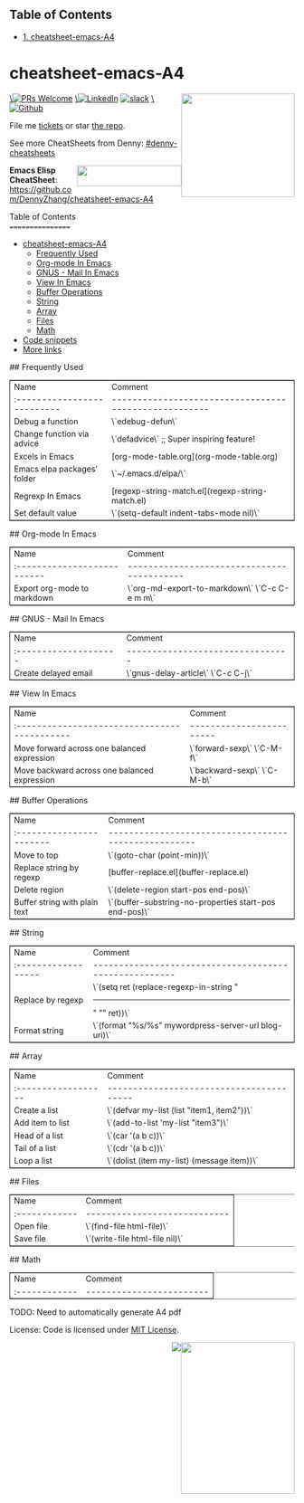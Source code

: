 <div id="table-of-contents">
<h2>Table of Contents</h2>
<div id="text-table-of-contents">
<ul>
<li><a href="#sec-1">1. cheatsheet-emacs-A4</a></li>
</ul>
</div>
</div>

# cheatsheet-emacs-A4<a id="sec-1" name="sec-1"></a>


<a href="<https://github.com/DennyZhang?tab=followers>"><img align="right" width="200" height="183" src="![img](//raw.githubusercontent.com/USDevOps/mywechat-slack-group/master/images/fork_github.png)" /></a>  

[\\![PRs Welcome](![img](//img.shields.io/badge/PRs-welcome-brightgreen.svg))](<http://makeapullrequest.com>) [\\![LinkedIn](![img](//raw.githubusercontent.com/USDevOps/mywechat-slack-group/master/images/linkedin_icon.png))](<https://www.linkedin.com/in/dennyzhang001>) <a href="<https://www.dennyzhang.com/slack>" target="\_blank" rel="nofollow"><img src="![img](//slack.dennyzhang.com/badge.svg)" alt="slack"/></a> [\\![Github](![img](//raw.githubusercontent.com/USDevOps/mywechat-slack-group/master/images/github.png))](<https://github.com/DennyZhang>)  

File me [tickets](<https://github.com/DennyZhang/cheatsheet-emacs-A4/issues>) or star [the repo](<https://github.com/DennyZhang/cheatsheet-emacs-A4>).  

See more CheatSheets from Denny: [#denny-cheatsheets](<https://github.com/topics/denny-cheatsheets>)  

<a href="<https://www.dennyzhang.com>"><img align="right" width="185" height="37" src="![img](//raw.githubusercontent.com/USDevOps/mywechat-slack-group/master/images/dns_small.png)"></a>  

****Emacs Elisp CheatSheet****: <https://github.com/DennyZhang/cheatsheet-emacs-A4>  

Table of Contents  
`===============`  

-   [cheatsheet-emacs-A4](#cheatsheet-emacs-a4)  
    -   [Frequently Used](#frequently-used)
    -   [Org-mode In Emacs](#org-mode-in-emacs)
    -   [GNUS - Mail In Emacs](#gnus---mail-in-emacs)
    -   [View In Emacs](#view-in-emacs)
    -   [Buffer Operations](#buffer-operations)
    -   [String](#string)
    -   [Array](#array)
    -   [Files](#files)
    -   [Math](#math)
-   [Code snippets](#code-snippets)
-   [More links](#more-links)

\## Frequently Used  

<table border="2" cellspacing="0" cellpadding="6" rules="groups" frame="hsides">


<colgroup>
<col  class="left" />

<col  class="left" />
</colgroup>
<tbody>
<tr>
<td class="left">Name</td>
<td class="left">Comment</td>
</tr>


<tr>
<td class="left">:--------------------------</td>
<td class="left">-----------------------------------------------------</td>
</tr>


<tr>
<td class="left">Debug a function</td>
<td class="left">\`edebug-defun\`</td>
</tr>


<tr>
<td class="left">Change function via advice</td>
<td class="left">\`defadvice\` ;; Super inspiring feature!</td>
</tr>


<tr>
<td class="left">Excels in Emacs</td>
<td class="left">[org-mode-table.org](org-mode-table.org)</td>
</tr>


<tr>
<td class="left">Emacs elpa packages' folder</td>
<td class="left">\`~/.emacs.d/elpa/\`</td>
</tr>


<tr>
<td class="left">Regrexp In Emacs</td>
<td class="left">[regexp-string-match.el](regexp-string-match.el)</td>
</tr>


<tr>
<td class="left">Set default value</td>
<td class="left">\`(setq-default indent-tabs-mode nil)\`</td>
</tr>
</tbody>
</table>

\## Org-mode In Emacs  

<table border="2" cellspacing="0" cellpadding="6" rules="groups" frame="hsides">


<colgroup>
<col  class="left" />

<col  class="left" />
</colgroup>
<tbody>
<tr>
<td class="left">Name</td>
<td class="left">Comment</td>
</tr>


<tr>
<td class="left">:--------------------------</td>
<td class="left">------------------------------------------</td>
</tr>


<tr>
<td class="left">Export org-mode to markdown</td>
<td class="left">\`org-md-export-to-markdown\` \`C-c C-e m m\`</td>
</tr>
</tbody>
</table>

\## GNUS - Mail In Emacs  

<table border="2" cellspacing="0" cellpadding="6" rules="groups" frame="hsides">


<colgroup>
<col  class="left" />

<col  class="left" />
</colgroup>
<tbody>
<tr>
<td class="left">Name</td>
<td class="left">Comment</td>
</tr>


<tr>
<td class="left">:--------------------</td>
<td class="left">--------------------------------</td>
</tr>


<tr>
<td class="left">Create delayed email</td>
<td class="left">\`gnus-delay-article\` \`C-c C-j\`</td>
</tr>
</tbody>
</table>

\## View In Emacs  

<table border="2" cellspacing="0" cellpadding="6" rules="groups" frame="hsides">


<colgroup>
<col  class="left" />

<col  class="left" />
</colgroup>
<tbody>
<tr>
<td class="left">Name</td>
<td class="left">Comment</td>
</tr>


<tr>
<td class="left">:-------------------------------------------</td>
<td class="left">------------------------</td>
</tr>


<tr>
<td class="left">Move forward across one balanced expression</td>
<td class="left">\`forward-sexp\` \`C-M-f\`</td>
</tr>


<tr>
<td class="left">Move backward across one balanced expression</td>
<td class="left">\`backward-sexp\` \`C-M-b\`</td>
</tr>
</tbody>
</table>

\## Buffer Operations  

<table border="2" cellspacing="0" cellpadding="6" rules="groups" frame="hsides">


<colgroup>
<col  class="left" />

<col  class="left" />
</colgroup>
<tbody>
<tr>
<td class="left">Name</td>
<td class="left">Comment</td>
</tr>


<tr>
<td class="left">:-----------------------</td>
<td class="left">----------------------------------------------------</td>
</tr>


<tr>
<td class="left">Move to top</td>
<td class="left">\`(goto-char (point-min))\`</td>
</tr>


<tr>
<td class="left">Replace string by regexp</td>
<td class="left">[buffer-replace.el](buffer-replace.el)</td>
</tr>


<tr>
<td class="left">Delete region</td>
<td class="left">\`(delete-region start-pos end-pos)\`</td>
</tr>


<tr>
<td class="left">Buffer string with plain text</td>
<td class="left">\`(buffer-substring-no-properties start-pos end-pos)\`</td>
</tr>
</tbody>
</table>

\## String  

<table border="2" cellspacing="0" cellpadding="6" rules="groups" frame="hsides">


<colgroup>
<col  class="left" />

<col  class="left" />
</colgroup>
<tbody>
<tr>
<td class="left">Name</td>
<td class="left">Comment</td>
</tr>


<tr>
<td class="left">:------------------</td>
<td class="left">------------------------------------------------------</td>
</tr>


<tr>
<td class="left">Replace by regexp</td>
<td class="left">\`(setq ret (replace-regexp-in-string "<hr/>" "" ret))\`</td>
</tr>


<tr>
<td class="left">Format string</td>
<td class="left">\`(format "%s/%s" mywordpress-server-url blog-uri)\`</td>
</tr>
</tbody>
</table>

\## Array  

<table border="2" cellspacing="0" cellpadding="6" rules="groups" frame="hsides">


<colgroup>
<col  class="left" />

<col  class="left" />
</colgroup>
<tbody>
<tr>
<td class="left">Name</td>
<td class="left">Comment</td>
</tr>


<tr>
<td class="left">:------------------</td>
<td class="left">----------------------------------------</td>
</tr>


<tr>
<td class="left">Create a list</td>
<td class="left">\`(defvar my-list (list "item1, item2"))\`</td>
</tr>


<tr>
<td class="left">Add item to list</td>
<td class="left">\`(add-to-list 'my-list "item3")\`</td>
</tr>


<tr>
<td class="left">Head of a list</td>
<td class="left">\`(car '(a b c))\`</td>
</tr>


<tr>
<td class="left">Tail of a list</td>
<td class="left">\`(cdr '(a b c))\`</td>
</tr>


<tr>
<td class="left">Loop a list</td>
<td class="left">\`(dolist (item my-list) (message item))\`</td>
</tr>
</tbody>
</table>

\## Files  

<table border="2" cellspacing="0" cellpadding="6" rules="groups" frame="hsides">


<colgroup>
<col  class="left" />

<col  class="left" />
</colgroup>
<tbody>
<tr>
<td class="left">Name</td>
<td class="left">Comment</td>
</tr>


<tr>
<td class="left">:------------</td>
<td class="left">----------------------------</td>
</tr>


<tr>
<td class="left">Open file</td>
<td class="left">\`(find-file html-file)\`</td>
</tr>


<tr>
<td class="left">Save file</td>
<td class="left">\`(write-file html-file nil)\`</td>
</tr>
</tbody>
</table>

\## Math  

<table border="2" cellspacing="0" cellpadding="6" rules="groups" frame="hsides">


<colgroup>
<col  class="left" />

<col  class="left" />
</colgroup>
<tbody>
<tr>
<td class="left">Name</td>
<td class="left">Comment</td>
</tr>


<tr>
<td class="left">:------------</td>
<td class="left">------------------------</td>
</tr>
</tbody>
</table>



TODO: Need to automatically generate A4 pdf  

License: Code is licensed under [MIT License](<https://www.dennyzhang.com/wp-content/mit_license.txt>).  

<a href="<https://www.dennyzhang.com>"><img align="right" width="201" height="268" src="![img](//raw.githubusercontent.com/USDevOps/mywechat-slack-group/master/images/denny_201706.png)"></a>  

<a href="<https://www.dennyzhang.com>"><img align="right" src="![img](//raw.githubusercontent.com/USDevOps/mywechat-slack-group/master/images/dns_small.png)"></a>